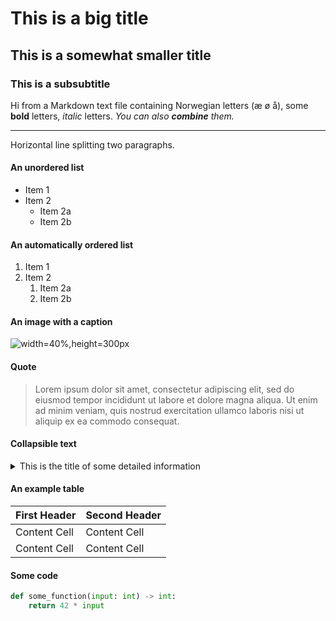 # This is a big title

## This is a somewhat smaller title

### This is a subsubtitle

Hi from a Markdown text file containing Norwegian letters (æ ø å), some
**bold** letters, _italic_ letters. _You can also **combine** them._

---

Horizontal line splitting two paragraphs.

#### An unordered list

* Item 1
* Item 2
    * Item 2a
    * Item 2b

#### An automatically ordered list

1. Item 1
1. Item 2
     1. Item 2a
     1. Item 2b

#### An image with a caption

![width=40%,height=300px](./example_banner.png "Some caption")

#### Quote

> Lorem ipsum dolor sit amet, consectetur adipiscing elit, sed do eiusmod
> tempor incididunt ut labore et dolore magna aliqua. Ut enim ad minim veniam,
> quis nostrud exercitation ullamco laboris nisi ut aliquip ex ea commodo consequat.

#### Collapsible text

<details>
  <summary>This is the title of some detailed information</summary>
  Here is some more information, which can be extended/collapsed on demand.
</details>

#### An example table

First Header | Second Header
------------ | -------------
Content Cell | Content Cell
Content Cell | Content Cell

#### Some code

```python
def some_function(input: int) -> int:
    return 42 * input
```